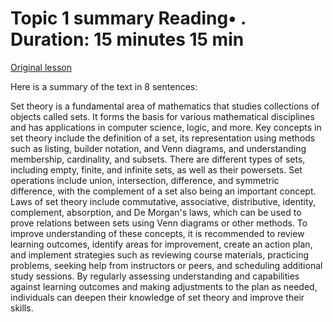 # Topic 1 summary Reading• . Duration: 15 minutes 15 min

[Original lesson](https://www.coursera.org/learn/uol-discrete-mathematics/supplement/wI47a/topic-1-summary)

Here is a summary of the text in 8 sentences:

Set theory is a fundamental area of mathematics that studies collections of objects called sets. It forms the basis for various mathematical disciplines and has applications in computer science, logic, and more. Key concepts in set theory include the definition of a set, its representation using methods such as listing, builder notation, and Venn diagrams, and understanding membership, cardinality, and subsets. There are different types of sets, including empty, finite, and infinite sets, as well as their powersets. Set operations include union, intersection, difference, and symmetric difference, with the complement of a set also being an important concept. Laws of set theory include commutative, associative, distributive, identity, complement, absorption, and De Morgan's laws, which can be used to prove relations between sets using Venn diagrams or other methods. To improve understanding of these concepts, it is recommended to review learning outcomes, identify areas for improvement, create an action plan, and implement strategies such as reviewing course materials, practicing problems, seeking help from instructors or peers, and scheduling additional study sessions. By regularly assessing understanding and capabilities against learning outcomes and making adjustments to the plan as needed, individuals can deepen their knowledge of set theory and improve their skills.

